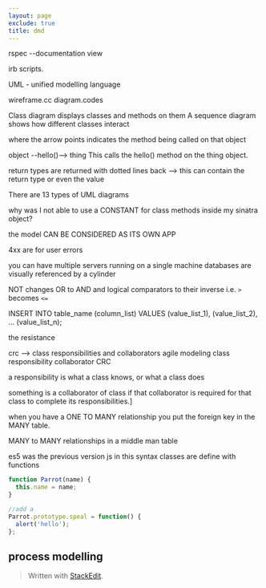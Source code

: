 ```yaml
---
layout: page
exclude: true
title: dmd
---
```


rspec --documentation view

irb scripts.

UML - unified modelling language

wireframe.cc
diagram.codes

Class diagram displays classes and methods on them
A sequence diagram shows how different classes interact

where the arrow points indicates the method being called on that object

object --hello()--> thing
This calls the hello() method on the thing object.

return types are returned with dotted lines back --> this can contain the return type or even the value

There are 13 types of UML diagrams


why was I not able to use a CONSTANT for class methods inside my sinatra object?

the model CAN BE CONSIDERED AS ITS OWN APP

4xx are for user errors

you can have multiple servers running on a single machine
databases are visually referenced by a cylinder


NOT changes OR to AND and logical comparators to their inverse i.e. `>` becomes `<=`

INSERT INTO table_name (column_list)
VALUES
    (value_list_1),
    (value_list_2),
    ...
    (value_list_n);

the resistance

crc --> class responsibilities and collaborators
agile modeling class responsibility collaborator CRC

a responsibility is what a class knows, or what a class does

something is a collaborator of class if that collaborator is required for that class to complete its responsibilities.]

when you have a ONE TO MANY relationship you put the foreign key in the MANY table.

MANY to MANY relationships in a middle man table

es5 was the previous version js
in this syntax classes are define with functions
```js
function Parrot(name) {
  this.name = name;
}

//add a 
Parrot.prototype.speal = function() {
  alert('hello');
};

```
## process modelling


> Written with [StackEdit](https://stackedit.io/).
<!--stackedit_data:
eyJoaXN0b3J5IjpbMTM0NDUyMjE3OCwxNjY4Njc2ODQxLC0xOT
I4MDgyOCwxOTQxMjg1ODUzLC02MjY3MzgxNzMsLTE5ODc2Mjkz
NCwtMTY0NDg0NzY5MCwtNjQ5NjIwMDMzLC0yMDg1MDUxOTcxLC
0yMDM1ODc5NDA2LC0xMTMyODQ2MTM3LDE4MDE1NzU3OTgsMTkx
Njc5MTcyNSwtMTA5NDcyMzk1MSwtMTMzMzQ4NDAxOV19
-->